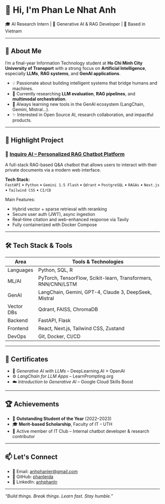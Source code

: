 # 👋 Hi, I'm Phan Le Nhat Anh

🎓 AI Research Intern | 🚀 Generative AI & RAG Developer | 📍 Based in Vietnam

---

## 🧠 About Me

I’m a final-year Information Technology student at **Ho Chi Minh City University of Transport** with a strong focus on **Artificial Intelligence**, especially **LLMs**, **RAG systems**, and **GenAI applications**.

- 💡 Passionate about building intelligent systems that bridge humans and machines.
- 🧪 Currently researching **LLM evaluation**, **RAG pipelines**, and **multimodal orchestration**.
- 🌱 Always learning new tools in the GenAI ecosystem (LangChain, Gemini, Mistral...).
- ✨ Interested in Open Source AI, research collaboration, and impactful products.

---

## 🚀 Highlight Project

### 🔹 [Inquiro AI – Personalized RAG Chatbot Platform](https://github.com/anhphanln/inquiro-ai)
A full-stack RAG-based Q&A chatbot that allows users to interact with their private documents via a modern web interface.

**Tech Stack:**  
`FastAPI` • `Python` • `Gemini 1.5 Flash` • `Qdrant` • `PostgreSQL` • `RAGAs` • `Next.js` • `Tailwind CSS` • `CI/CD`

Main Features:
- Hybrid vector + sparse retrieval with reranking
- Secure user auth (JWT), async ingestion
- Real-time citation and web-enhanced response via Tavily
- Fully containerized with Docker Compose

---

## 🛠️ Tech Stack & Tools

| Area           | Tools & Technologies                                                             |
|----------------|----------------------------------------------------------------------------------|
| Languages      | Python, SQL, R                                                                   |
| ML/AI          | PyTorch, TensorFlow, Scikit-learn, Transformers, RNN/CNN/LSTM                    |
| GenAI          | LangChain, Gemini, GPT-4, Claude 3, DeepSeek, Mistral                            |
| Vector DBs     | Qdrant, FAISS, ChromaDB                                                          |
| Backend        | FastAPI, Flask                                                                   |
| Frontend       | React, Next.js, Tailwind CSS, Zustand                                            |
| DevOps         | Git, Docker, CI/CD                                                               |

---

## 📜 Certificates

- 🧠 *Generative AI with LLMs* – DeepLearning.AI × OpenAI  
- ⚙️ *LangChain for LLM Apps* – LearnPrompting.org  
- ☁️ *Introduction to Generative AI* – Google Cloud Skills Boost

---

## 🏆 Achievements

- 🏅 **Outstanding Student of the Year** (2022–2023)
- 🎓 **Merit-based Scholarship**, Faculty of IT – UTH
- 🤖 Active member of IT Club – Internal chatbot developer & research contributor

---

## 📫 Let's Connect

- 📧 Email: [anhphanler@gmail.com](mailto:anhphanler@gmail.com)  
- 🐙 GitHub: [phanlerda](https://github.com/phanlerda)  
- 💼 LinkedIn: [anhphanln](https://linkedin.com/in/phanlerda)

---

_“Build things. Break things. Learn fast. Stay humble.”_
